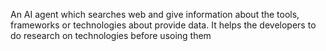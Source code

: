An AI agent which searches web and give information about the tools, frameworks or technologies about provide data.
It helps the developers to do research on technologies before usoing them
